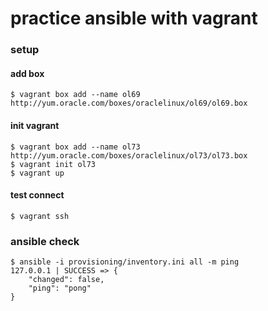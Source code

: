 practice ansible with vagrant
==================================

### setup


#### add box

```
$ vagrant box add --name ol69 http://yum.oracle.com/boxes/oraclelinux/ol69/ol69.box
```

#### init vagrant

```
$ vagrant box add --name ol73 http://yum.oracle.com/boxes/oraclelinux/ol73/ol73.box
$ vagrant init ol73
$ vagrant up
```

#### test connect

```
$ vagrant ssh
```

### ansible check

```
$ ansible -i provisioning/inventory.ini all -m ping
127.0.0.1 | SUCCESS => {
    "changed": false,
    "ping": "pong"
}
```

